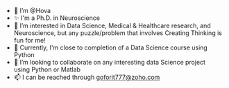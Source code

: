 - 👋 I’m @Hova
- ✨ I'm a Ph.D. in Neuroscience
- 👀 I’m interested in Data Science, Medical & Healthcare research, and Neuroscience, but any puzzle/problem that involves Creating Thinking is fun for me!
- 🌱 Currently, I'm close to completion of a Data Science course using Python
- 💞️ I’m looking to collaborate on any interesting data Science project using Python or Matlab
- 📫 I can be reached through goforit777@zoho.com

<!---
Hovagim/Hovagim is a ✨ special ✨ repository because its `README.md` (this file) appears on your GitHub profile.
You can click the Preview link to take a look at your changes.
--->
